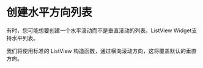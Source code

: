 # 创建水平方向列表

有时，您可能想要创建一个水平滚动而不是垂直滚动的列表。ListView Widget支持水平列表。

我们将使用标准的 ListView 构造函数，通过横向滚动方向，这将覆盖默认的垂直方向。



